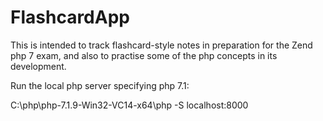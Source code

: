 # FlashcardApp

This is intended to track flashcard-style notes in preparation for the Zend php 7 exam, and also to practise some of the php concepts in its development.

Run the local php server specifying php 7.1:

C:\php\php-7.1.9-Win32-VC14-x64\php -S localhost:8000
